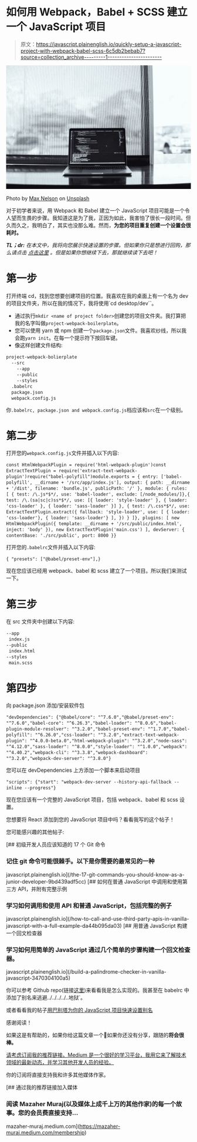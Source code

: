 # 如何用 Webpack，Babel + SCSS 建立一个 JavaScript 项目

> 原文：<https://javascript.plainenglish.io/quickly-setup-a-javascript-project-with-webpack-babel-scss-6c5db2bebab7?source=collection_archive---------1----------------------->

![](img/85143d23647616812ca00b1e85e19b50.png)

Photo by [Max Nelson](https://unsplash.com/@maxcodes?utm_source=unsplash&utm_medium=referral&utm_content=creditCopyText) on [Unsplash](https://unsplash.com/s/photos/webpack?utm_source=unsplash&utm_medium=referral&utm_content=creditCopyText)

对于初学者来说，用 Webpack 和 Babel 建立一个 JavaScript 项目可能是一个令人望而生畏的步骤。我知道这是为了我，正因为如此，我害怕了很长一段时间。但久而久之，我明白了，其实也没那么难。然而，**为您的项目重复创建一个设置会很耗时。**

***TL；dr:*** *在本文中，我将向您展示快速设置的步骤。但如果你只是想进行回购，那么请点击* [*点击这里*](https://github.com/mazaherm/project-webpack-boilerplate) *。但是如果你想继续下去，那就继续读下去吧！*

# 第一步

打开终端 cd，找到您想要创建项目的位置。我喜欢在我的桌面上有一个名为 dev 的项目文件夹，所以在我的情况下，我将使用`cd desktop/dev``。

*   通过执行`mkdir <name of project folder>`创建您的项目文件夹。我打算把我的名字叫做`project-webpack-boilerplate`。
*   您可以使用 yarn 或 npm 创建一个`package.json`文件。我喜欢纱线，所以我会跑`yarn init`。在每一个提示符下按回车键。
*   像这样创建文件结构:

```
project-webpack-bolierplate
  --src
    --app
    --public
    --styles
  .babelrc
  package.json
  webpack.config.js
```

你`.babelrc, package.json and webpack.config.js`档应该和`src`在一个级别。

# 第二步

打开您的`webpack.config.js`文件并插入以下内容:

```
const HtmlWebpackPlugin = require('html-webpack-plugin')const ExtractTextPlugin = require('extract-text-webpack-plugin')require("babel-polyfill")module.exports = { entry: ['babel-polyfill', __dirname + '/src/app/index.js'], output: { path: __dirname + '/dist', filename: 'bundle.js', publicPath: '/' }, module: { rules: [ { test: /\.js*$*/, use: 'babel-loader', exclude: [/node_modules/]},{ test: /\.(sa|sc|c)ss*$*/, use: [{ loader: 'style-loader' }, { loader: 'css-loader' }, { loader: 'sass-loader' }] }, { test: /\.css*$*/, use: ExtractTextPlugin.extract({ fallback: 'style-loader', use: [ { loader: 'css-loader'}, { loader: 'sass-loader'} ], }) } ]}, plugins: [ new HtmlWebpackPlugin({ template: __dirname + '/src/public/index.html', inject: 'body' }), new ExtractTextPlugin('main.css') ], devServer: { contentBase: './src/public', port: 8000 }}
```

打开您的`.babelrc`文件并插入以下内容:

```
{ "presets": ["@babel/preset-env"],}
```

现在您应该已经用 webpack、babel 和 scss 建立了一个项目。所以我们来测试一下。

# 第三步

在 src 文件夹中创建以下内容:

```
--app
 index.js
--public
 index.html
--styles
 main.scss
```

# **第四步**

向 package.json 添加/安装软件包

```
"devDependencies": {"@babel/core": "^7.6.0","@babel/preset-env": "^7.6.0","babel-core": "^6.26.3","babel-loader": "^8.0.6","babel-plugin-module-resolver": "^3.2.0","babel-preset-env": "^1.7.0","babel-polyfill": "^6.26.0","css-loader": "^3.2.0","extract-text-webpack-plugin": "^4.0.0-beta.0","html-webpack-plugin": "^3.2.0","node-sass": "^4.12.0","sass-loader": "^8.0.0","style-loader": "^1.0.0","webpack": "^4.40.2","webpack-cli": "^3.3.8","webpack-dashboard": "^3.2.0","webpack-dev-server": "^3.8.0"}
```

您可以在 devDependencies 上方添加一个脚本来启动项目

```
"scripts": {"start": "webpack-dev-server --history-api-fallback --inline --progress"}
```

现在您应该有一个完整的 JavaScript 项目，包括 webpack、babel 和 scss 设置。

您想要将 React 添加到您的 JavaScript 项目中吗？看看我写的这个帖子！

您可能感兴趣的其他帖子:

[](/the-17-git-commands-you-should-know-as-a-junior-developer-9bd439adf5cc) [## 初级开发人员应该知道的 17 个 Git 命令

### 记住 git 命令可能很棘手。以下是你需要的最常见的一种

javascript.plainenglish.io](/the-17-git-commands-you-should-know-as-a-junior-developer-9bd439adf5cc) [](/how-to-call-and-use-third-party-apis-in-vanilla-javascript-with-a-full-example-da44b095da03) [## 如何在普通 JavaScript 中调用和使用第三方 API，并附有完整示例

### 学习如何调用和使用 API 和普通 JavaScript，包括完整的例子

javascript.plainenglish.io](/how-to-call-and-use-third-party-apis-in-vanilla-javascript-with-a-full-example-da44b095da03) [](/build-a-palindrome-checker-in-vanilla-javascript-3470304100a5) [## 用普通 JavaScript 构建一个回文检查器

### 学习如何用简单的 JavaScript 通过几个简单的步骤构建一个回文检查器。

javascript.plainenglish.io](/build-a-palindrome-checker-in-vanilla-javascript-3470304100a5) 

你可以参考 Github repo(链接[这里](https://github.com/mazaherm/project-webpack-boilerplate))来看看我是怎么实现的。我甚至在 babelrc 中添加了别名来逃避../../../../..地狱`。

或者看看我的帖子[用巴别塔为你的 JavaScript 项目快速设置别名](https://medium.com/@mazaher.muraj/quickly-setup-alias-for-your-javascript-project-using-babel-885c24693b25)

感谢阅读！

如果这是有帮助的，如果你给这篇文章一个👏如果你还没有分享，跟随的**将会很棒。**

[请考虑订阅我的推荐链接。Medium 是一个很好的学习平台，我用它来了解技术领域的最新动态，并学习其他开发人员的经验。](https://mazaher-muraj.medium.com/membership)

你的订阅将直接支持我和许多其他媒体作家。

[](https://mazaher-muraj.medium.com/membership) [## 通过我的推荐链接加入媒体

### 阅读 Mazaher Muraj(以及媒体上成千上万的其他作家)的每一个故事。您的会员费直接支持…

mazaher-muraj.medium.com](https://mazaher-muraj.medium.com/membership)